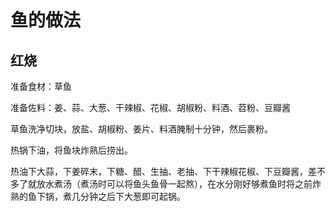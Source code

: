 # 鱼的做法

## 红烧

准备食材：草鱼

准备佐料：姜、蒜、大葱、干辣椒、花椒、胡椒粉、料酒、苕粉、豆瓣酱

草鱼洗净切块，放盐、胡椒粉、姜片、料酒腌制十分钟，然后裹粉。

热锅下油，将鱼块炸熟后捞出。

热油下大蒜，下姜碎末，下糖、醋、生抽、老抽、下干辣椒花椒、下豆瓣酱，差不多了就放水煮汤（煮汤时可以将鱼头鱼骨一起熬），在水分刚好够煮鱼时将之前炸熟的鱼下锅，煮几分钟之后下大葱即可起锅。
